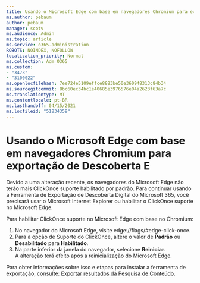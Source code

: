 ```yaml
---
title: Usando o Microsoft Edge com base em navegadores Chromium para exportação de Descoberta E
ms.author: pebaum
author: pebaum
manager: scotv
ms.audience: Admin
ms.topic: article
ms.service: o365-administration
ROBOTS: NOINDEX, NOFOLLOW
localization_priority: Normal
ms.collection: Adm_O365
ms.custom:
- "3473"
- "3100022"
ms.openlocfilehash: 7ee724e5109effce8883be50e360948313c84b34
ms.sourcegitcommit: 8bc60ec34bc1e40685e3976576e04a2623f63a7c
ms.translationtype: MT
ms.contentlocale: pt-BR
ms.lasthandoff: 04/15/2021
ms.locfileid: "51834359"
---
```

# <a name="using-microsoft-edge-based-on-chromium-browsers-for-ediscovery-export"></a>Usando o Microsoft Edge com base em navegadores Chromium para exportação de Descoberta E

Devido a uma alteração recente, os navegadores do Microsoft Edge não terão mais ClickOnce suporte habilitado por padrão. Para continuar usando a Ferramenta de Exportação de Descoberta Digital do Microsoft 365, você precisará usar o Microsoft Internet Explorer ou habilitar o ClickOnce suporte no Microsoft Edge. 

Para habilitar ClickOnce suporte no Microsoft Edge com base no Chromium: 
1. No navegador do Microsoft Edge, visite edge://flags/#edge-click-once.
2. Para a opção de Suporte do ClickOnce, altere o valor de **Padrão** ou **Desabilitado** para **Habilitado**. 
3. Na parte inferior da janela do navegador, selecione **Reiniciar**. <br>
 A alteração terá efeito após a reinicialização do Microsoft Edge. 

Para obter informações sobre isso e etapas para instalar a ferramenta de exportação, consulte: [ Exportar resultados da Pesquisa de Conteúdo](https://docs.microsoft.com/microsoft-365/compliance/export-search-results).